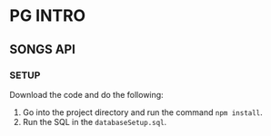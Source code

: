 # PG INTRO

## SONGS API

### SETUP

Download the code and do the following:

1. Go into the project directory and run the command `npm install`.
2. Run the SQL in the `databaseSetup.sql`.